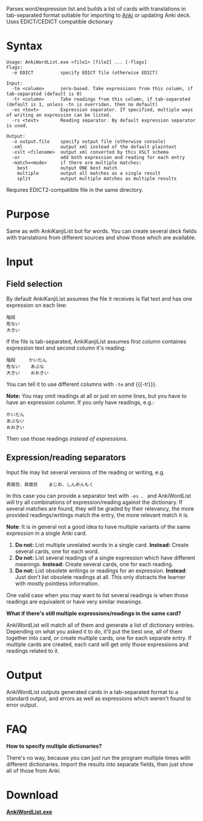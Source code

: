 Parses word/expression list and builds a list of cards with translations in tab-separated format sutiable for importing to [Anki](http://ankisrs.net/) or updating Anki deck. Uses EDICT/CEDICT compatible dictionary

# Syntax
```
Usage: AnkiWordList.exe <file1> [file2] ... [-flags]
Flags:
  -e EDICT          specify EDICT file (otherwise EDICT)

Input:
  -te <column>      zero-based. Take expressions from this column, if tab-separated (default is 0)
  -tr <column>      Take readings from this column, if tab-separated (default is 1, unless -tn is overriden, then no default)
  -es <text>        Expression separator. If specified, multiple ways of writing an expression can be listed.
  -rs <text>        Reading separator. By default expression separator is used.

Output:
  -o output.file    specify output file (otherwise console)
  -xml              output xml instead of the default plaintext
  -xslt <filename>  output xml converted by this XSLT schema
  -or               add both expression and reading for each entry
  -match=<mode>     if there are multiple matches:
    best            output ONE best match
    multiple        output all matches as a single result
    split           output multiple matches as multiple results
```

Requires EDICT2-compatible file in the same directory.

# Purpose
Same as with AnkiKanjiList but for words. You can create several deck fields with translations from different sources and show those which are available.

# Input

## Field selection
By default AnkiKanjiList assumes the file it receives is flat text and has one expression on each line:
```
階段
危ない
大きい
```

If the file is tab-separated, AnkiKanjiList assumes first column containes expression text and second column it's reading:
```
階段     かいだん
危ない    あぶな
大きい    おおきい
```

You can tell it to use different columns with `-te` and {{{-tr}}}.

**Note:** You may omit readings at all or just on some lines, but you have to have an expression column. If you only have readings, e.g.:
```
かいだん
あぶない
おおきい
```

Then use those readings _instead of expressions_.

## Expression/reading separators
Input file may list several versions of the reading or writing, e.g.
```
真面目、眞面目    まじめ、しんめんもく
```
In this case you can provide a separator text with `-es 、` and AnkiWordList will try all combinations of expression/reading against the dictionary. If several matches are found, they will be graded by their relevancy, the more provided readings/writings match the entry, the more relevant match it is.

**Note**: It is in general not a good idea to have multiple variants of the same expression in a single Anki card.

  1. **Do not:** List multiple unrelated words in a single card. **Instead:** Create several cards, one for each word.
  2. **Do not:** List several readings of a single expression which have different meanings. **Instead:** Create several cards, one for each reading.
  3. **Do not:** List obsolete writings or readings for an expression. **Instead**: Just don't list obsolete readings at all. This only distracts the learner with mostly pointless information.

One valid case when you may want to list several readings is when those readings are equivalent or have very similar meanings.

**What if there's still multiple expressions/readings in the same card?**

AnkiWordList will match all of them and generate a list of dictionary entries. Depending on what you asked it to do, it'll put the best one, all of them together into card, or create multiple cards, one for each separate entry. If multiple cards are created, each card will get only those expressions and readings related to it.

# Output
AnkiWordList outputs generated cards in a tab-separated format to a standard output, and errors as well as expressions which weren't found to error output.

# FAQ
**How to specify multiple dictionaries?**

There's no way, because you can just run the program multiple times with different dictionaries. Import the results into separate fields, then just show all of those from Anki.

# Download
**[AnkiWordList.exe](https://drive.google.com/open?id=0B6e6N2yLg25MeFVUbUNPNFlfdTg)**